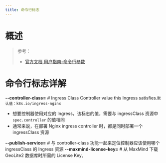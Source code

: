 ```yaml
---
title: 命令行标志
---
```


# 概述

> 参考：
> - [官方文档,用户指南-命令行参数](https://kubernetes.github.io/ingress-nginx/user-guide/cli-arguments/)

# 命令行标志详解

**--controller-class=<STRING>** # Ingress Class Controller value this Ingress satisfies.`默认值：k8s.io/ingress-nginx`

- 想要控制器使用对应的 Ingress，该标志的值，需要与 ingressClass 资源中 `spec.controller` 的值相同
- 通常来说，在部署 Nginx ingress controller 时，都是同时部署一个 ingressClass 资源

**--publish-service=<STRING>** # 与 controller-class 功能一起来定位控制器应该使用哪个 ingressClass 的 Ingress 资源
**--maxmind-license-key=<STRING>** # 从 MaxMind 下载 GeoLite2 数据库时所需的 License Key。

